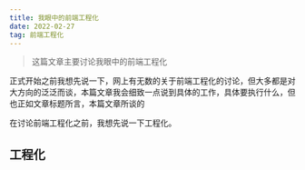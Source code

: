 ```yaml
---
title: 我眼中的前端工程化
date: 2022-02-27
tag: 前端工程化
---
```


> 这篇文章主要讨论我眼中的前端工程化



正式开始之前我想先说一下，网上有无数的关于前端工程化的讨论，但大多都是对大方向的泛泛而谈，本篇文章我会细致一点说到具体的工作，具体要执行什么，但也正如文章标题所言，本篇文章所谈的



在讨论前端工程化之前，我想先说一下工程化。

## 工程化





